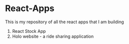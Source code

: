 # React-Apps
This is my repository of all the react apps that I am building

1. React Stock App 
2. Holo website - a ride sharing application
